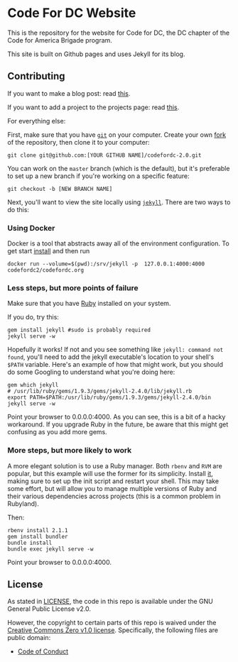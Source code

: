 # Code For DC Website

This is the repository for the website for Code for DC, the DC chapter of the Code for America Brigade program.

This site is built on Github pages and uses Jekyll for its blog.

## Contributing

If you want to make a blog post: read [this](https://github.com/codefordc/guides/blob/master/codefordc-blog/make-a-blog-post.md).

If you want to add a project to the projects page: read [this](https://github.com/codefordc/guides/blob/master/start-a-project.md).

For everything else:

First, make sure that you have [`git`](http://git-scm.com/downloads) on your computer. Create your own [fork](https://guides.github.com/activities/forking/) of the repository, then clone it to your computer:

    git clone git@github.com:[YOUR GITHUB NAME]/codefordc-2.0.git

You can work on the `master` branch (which is the default), but it's preferable to set up a new branch if you're working on a specific feature:

    git checkout -b [NEW BRANCH NAME]

Next, you'll want to view the site locally using [`jekyll`](http://jekyllrb.com/docs/installation/). There are two ways to do this:

### Using Docker
Docker is a tool that abstracts away all of the environment configuration.  To get start [install](https://docs.docker.com/engine/installation/)
and then run

    docker run --volume=$(pwd):/srv/jekyll -p  127.0.0.1:4000:4000   codefordc2/codefordc.org


### Less steps, but more points of failure

Make sure that you have [Ruby](https://www.ruby-lang.org/en/downloads/) installed on your system.

If you do, try this:

    gem install jekyll #sudo is probably required
    jekyll serve -w

Hopefully it works! If not and you see something like `jekyll: command not found`, you'll need to add the jekyll executable's location to your shell's `$PATH` variable. Here's an example of how that might work, but you should do some Googling to understand what you're doing here:

    gem which jekyll
    # /usr/lib/ruby/gems/1.9.3/gems/jekyll-2.4.0/lib/jekyll.rb
    export PATH=$PATH:/usr/lib/ruby/gems/1.9.3/gems/jekyll-2.4.0/bin
    jekyll serve -w

Point your browser to 0.0.0.0:4000. As you can see, this is a bit of a hacky workaround. If you upgrade Ruby in the future, be aware that this might get confusing as you add more gems.

### More steps, but more likely to work

A more elegant solution is to use a Ruby manager. Both `rbenv` and `RVM` are popular, but this example will use the former for its simplicity. Install [it](https://github.com/sstephenson/rbenv#installation), making sure to set up the init script and restart your shell. This may take some effort, but will allow you to manage multiple versions of Ruby and their various dependencies across projects (this is a common problem in Rubyland).

Then:

    rbenv install 2.1.1
    gem install bundler
    bundle install
    bundle exec jekyll serve -w

Point your browser to 0.0.0.0:4000.

## License

As stated in [LICENSE](LICENSE), the code in this repo is available under the GNU General Public License v2.0.

However, the copyright to certain parts of this repo is waived under the [Creative Commons Zero v1.0 license](http://creativecommons.org/publicdomain/zero/1.0/legalcode). Specifically, the following files are public domain:

- [Code of Conduct](https://github.com/codefordc/codefordc.github.com/blob/master/_resources/codeofconduct.md)
